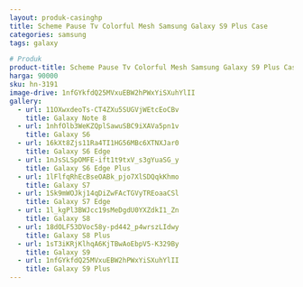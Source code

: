 ```yaml
---
layout: produk-casinghp
title: Scheme Pause Tv Colorful Mesh Samsung Galaxy S9 Plus Case
categories: samsung
tags: galaxy

# Produk
product-title: Scheme Pause Tv Colorful Mesh Samsung Galaxy S9 Plus Case
harga: 90000
sku: hn-3191
image-drive: 1nfGYkfdQ25MVxuEBW2hPWxYiSXuhYlII
gallery:
  - url: 11OXwxdeoTs-CT4ZXu5SUGVjWEtcEoCBv
    title: Galaxy Note 8
  - url: 1nhfOlb3WeKZQplSawuSBC9iXAVa5pn1v
    title: Galaxy S6
  - url: 16kXt8Zjs11Ra4TI1HG56MBc6XTNXJar0
    title: Galaxy S6 Edge
  - url: 1nJsSLSpOMFE-ift1t9txV_s3gYuaSG_y
    title: Galaxy S6 Edge Plus
  - url: 1lFlfqRhEcBseOABk_pjo7XlSDQqkKhmo
    title: Galaxy S7
  - url: 1Sk9mWOJkj14qDiZwFAcTGVyTREoaaCSl
    title: Galaxy S7 Edge
  - url: 1l_kgPl3BWJcc19sMeDgdU0YXZdkI1_Zn
    title: Galaxy S8
  - url: 18dOLF53DVoc58y-pd442_p4wrszLIdwy
    title: Galaxy S8 Plus
  - url: 1sT3iKRjKlhqA6KjTBwAoEbpV5-K329By
    title: Galaxy S9
  - url: 1nfGYkfdQ25MVxuEBW2hPWxYiSXuhYlII
    title: Galaxy S9 Plus
---
```

